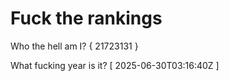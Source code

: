 # Fuck the rankings

Who the hell am I?
{ 21723131 }

What fucking year is it?
[ 2025-06-30T03:16:40Z ]
